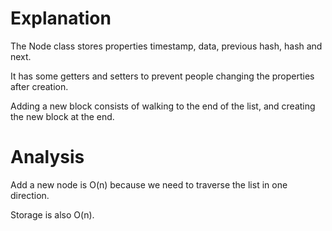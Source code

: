 # Explanation

The Node class stores properties timestamp, data, previous hash, hash and next.

It has some getters and setters to prevent people changing the properties after creation.

Adding a new block consists of walking to the end of the list, and creating the new block at the end.

# Analysis

Add a new node is O(n) because we need to traverse the list in one direction.

Storage is also O(n).



